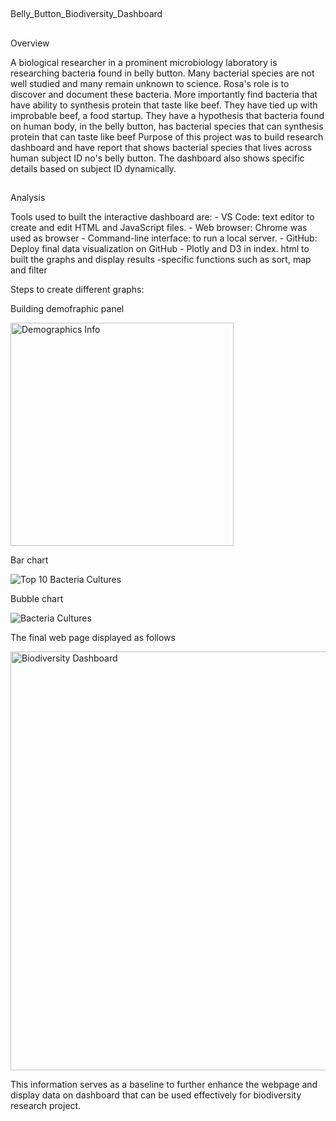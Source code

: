 ##
Belly_Button_Biodiversity_Dashboard
##

Overview

A biological researcher in a prominent microbiology laboratory is researching bacteria found in belly button. Many bacterial species are not well studied and many remain unknown to science. Rosa's role is to discover and document these bacteria. More importantly find bacteria that have ability to synthesis protein that taste like beef. They have tied up with improbable beef, a food startup. They have a hypothesis that bacteria found on human body, in the belly button, has bacterial species that can synthesis protein that can taste like beef Purpose of this project was to build research dashboard and have report that shows bacterial species that lives across human subject ID no's belly button. The dashboard also shows specific details based on subject ID dynamically.

##
Analysis

Tools used to built the interactive dashboard are: - VS Code: text editor to create and edit HTML and JavaScript files. - Web browser: Chrome was used as browser - Command-line interface: to run a local server. - GitHub: Deploy final data visualization on GitHub - Plotly and D3 in index. html to built the graphs and display results -specific functions such as sort, map and filter

Steps to create different graphs:

Building demofraphic panel

<img width="357" alt="Demographics Info" src="https://github.com/user-attachments/assets/d1987a96-4106-4782-8de6-672451c80fad" />


Bar chart

![Top 10 Bacteria Cultures](https://github.com/user-attachments/assets/25fc27b8-a227-47df-9cca-e47f8cc4be72)


Bubble chart

![Bacteria Cultures](https://github.com/user-attachments/assets/326f9eee-f23c-4d48-b66b-30fa85436d8b)


The final web page displayed as follows

<img width="670" alt="Biodiversity Dashboard" src="https://github.com/user-attachments/assets/640f7031-80ca-48cb-a98f-96670b35ff15" />

This information serves as a baseline to further enhance the webpage and display data on dashboard that can be used effectively for biodiversity research project.
